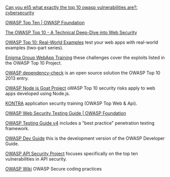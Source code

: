 
[Can you eli5 what exactly the top 10 owasp vulnerabilities are?: cybersecurity](https://www.reddit.com/r/cybersecurity/comments/10z110j/can_you_eli5_what_exactly_the_top_10_owasp)

[OWASP Top Ten | OWASP Foundation](https://owasp.org/www-project-top-ten/)

[The OWASP Top 10 - A Technical Deep-Dive into Web Security](https://www.freecodecamp.org/news/technical-dive-into-owasp)

[OWASP Top 10: Real-World Examples](https://medium.com/@cxosmo/owasp-top-10-real-world-examples-part-1-a540c4ea2df5)
test your web apps with real-world examples (two-part series).

[Enigma Group WebApp Training](https://www.enigmagroup.org/#)
these challenges cover the exploits listed in the OWASP Top 10 Project.

[OWASP dependency-check](https://jeremylong.github.io/DependencyCheck/index.html)
is an open source solution the OWASP Top 10 2013 entry.

[OWASP Node js Goat Project](https://www.owasp.org/index.php/Projects/OWASP_Node_js_Goat_Project)
oWASP Top 10 security risks apply to web apps developed using Node.js.

[KONTRA](https://application.security/)
application security training (OWASP Top Web & Api).

[OWASP Web Security Testing Guide | OWASP Foundation](https://owasp.org/www-project-web-security-testing-guide/)

[OWASP Testing Guide v4](https://www.owasp.org/index.php/OWASP_Testing_Project)
includes a "best practice" penetration testing framework.

[OWASP Dev Guide](https://github.com/OWASP/DevGuide)
this is the development version of the OWASP Developer Guide.

[OWASP API Security Project](https://www.owasp.org/index.php/OWASP_API_Security_Project)
focuses specifically on the top ten vulnerabilities in API security.

[OWASP Wiki](https://www.owasp.org/index.php/OWASP_Secure_Coding_Practices_-_Quick_Reference_Guide)
OWASP Secure coding practices
